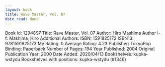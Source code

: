 ```yaml
---
layout: book
title: Rave Master, Vol. 07
date_read: None
---
```


Book Id: 1294897
Title: Rave Master, Vol. 07
Author: Hiro Mashima
Author l-f: Mashima, Hiro
Additional Authors: 
ISBN: 1591825172
ISBN13: 9781591825173
My Rating: 0
Average Rating: 4.23
Publisher: TokyoPop
Binding: Paperback
Number of Pages: 194
Year Published: 2004
Original Publication Year: 2000
Date Added: 2020/04/13
Bookshelves: kupka-wstydu
Bookshelves with positions: kupka-wstydu (#1346)

